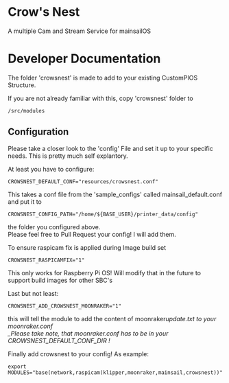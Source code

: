 # Crow's Nest

A multiple Cam and Stream Service for mainsailOS

# Developer Documentation

The folder 'crowsnest' is made to add to your existing CustomPIOS Structure.

If you are not already familiar with this, copy 'crowsnest' folder to

    /src/modules

## Configuration

Please take a closer look to the 'config' File and set it up to your specific needs.
This is pretty much self explantory.

At least you have to configure:

    CROWSNEST_DEFAULT_CONF="resources/crowsnest.conf"

This takes a conf file from the 'sample_configs' called mainsail_default.conf
and put it to

    CROWSNEST_CONFIG_PATH="/home/${BASE_USER}/printer_data/config"

the folder you configured above.\
Please feel free to Pull Request your config!
I will add them.

To ensure raspicam fix is applied during Image build set

    CROWSNEST_RASPICAMFIX="1"

This only works for Raspberry Pi OS! Will modify that in the future to support build images for other SBC's

Last but not least:

    CROWSNEST_ADD_CROWSNEST_MOONRAKER="1"

this will tell the module to add the content of moonraker*update.txt to your
moonraker.conf\
\_Please take note, that moonraker.conf has to be in your CROWSNEST_DEFAULT_CONF_DIR !*

Finally add crowsnest to your config!
As example:

    export MODULES="base(network,raspicam(klipper,moonraker,mainsail,crowsnest))"
